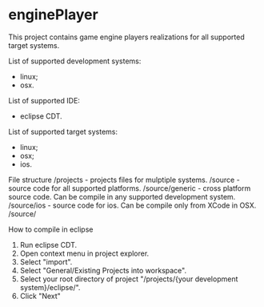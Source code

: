 enginePlayer
============
This project contains game engine players realizations for all supported target systems.

List of supported development systems:
- linux;
- osx.

List of supported IDE:
- eclipse CDT.

List of supported target systems:
- linux;
- osx;
- ios.


File structure
/projects   -   projects files for mulptiple systems.
/source     -   source code for all supported platforms.
/source/generic -   cross platform source code. Can be compile in any supported development system.
/source/ios -   source code for ios. Can be compile only from XCode in OSX.
/source/


How to compile in eclipse
1. Run eclipse CDT. 
2. Open context menu in project explorer. 
3. Select "import". 
4. Select "General/Existing Projects into workspace". 
5. Select your root directory of project "/projects/{your development system}/eclipse/".
6. Click "Next"